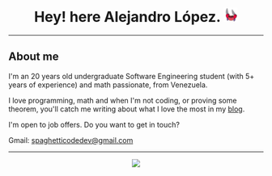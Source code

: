<div align="center">
  <h1> Hey! here Alejandro López.
    <img src="https://github.com/alejandro0619/alejandro0619/blob/main/ezgif.com-gif-maker.gif" width="28" 
  </h1>
</div>
  
---- 
## About me
  
I'm an 20 years old undergraduate Software Engineering student (with 5+ years of experience) and math passionate, from Venezuela.
  
I love programming, math and when I'm not coding, or proving some theorem, you'll catch me writing about what I love the most in my [blog](https://spaghettidev.netlify.app/).

I'm open to job offers. Do you want to get in touch?
  
Gmail: spaghetticodedev@gmail.com

----
  
<p align="center">
    <img src="https://streak-stats.demolab.com?user=alejandro0619&theme=gruvbox_duo&hide_border=true&date_format=M%20j%5B%2C%20Y%5D"/>
  </a>
</p>

